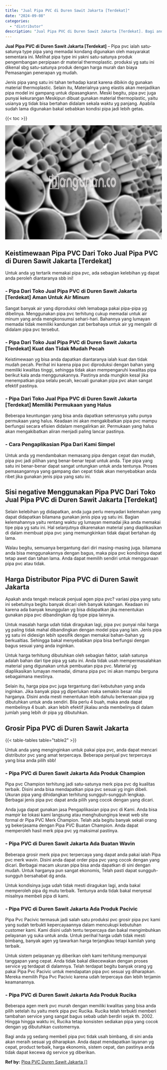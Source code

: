 ```yaml
---
title: "Jual Pipa PVC di Duren Sawit Jakarta [Terdekat]"
date: "2024-09-08"
categories: 
  - "distributor"
description: "Jual Pipa PVC di Duren Sawit Jakarta [Terdekat]. Bagi anda yg sedang membeli pipa pvc tidak usah bimbang, di sini anda akan meraih sesuai yg diharapkan. Anda..."
---
```


**Jual Pipa PVC di Duren Sawit Jakarta \[Terdekat\]** – Pipa pvc ialah satu-satunya type pipa yang memadai kondang digunakan oleh masyarakat sementara ini. Melihat pipa type ini yakni satu-satunya produk pengembangan perpipaan dr material thermoplastic. produksi yg satu ini dikenal sbg satu-satunya produk dengan harga murah dan biaya Pemasangan penerapan yg mudah.

Jenis pipa yang satu ini tahan terhadap karat karena dibikin dg gunakan material thermoplastic. Selain itu, Materialnya yang elastis akan menjadikan pipa model ini gampang untuk dipasangkann. Meski begitu, pipa pvc juga punyai kekurangan Meskipun dibuat gunakan material thermoplastic, yaitu usianya yg tidak bisa bertahan didalam sekala waktu yg panjang. Apabila sudah lama digunakan bakal sebabkan kondisi pipa jadi lebih getas.

{{< toc >}}

![Jual Pipa PVC di Duren Sawit Jakarta [Terdekat]](/images/jaul-pipa-pvc-58.png)

## Keistimewaan Pipa PVC Dari Toko Jual Pipa PVC di Duren Sawit Jakarta \[Terdekat\]

Untuk anda yg tertarik memakai pipa pvc, ada sebagian kelebihan yg dapat anda peroleh diantaranya sbb ini!

### \- Pipa Dari Toko Jual Pipa PVC di Duren Sawit Jakarta \[Terdekat\] Aman Untuk Air Minum

Sangat banyak air yang diproduksi oleh lemabaga pakai pipa-pipa yg dibelinya. Menggunakan pipa pvc terhitung cukup memadai untuk air minum yang anda mengkonsumsi sehari-hari. Bahannya yang lumayan memadai tidak memiliki kandungan zat berbahaya untuk air yg mengalir di didalam pipa pvc tersebut.

### \- Pipa Dari Toko Jual Pipa PVC di Duren Sawit Jakarta \[Terdekat\] Kuat dan Tidak Mudah Pecah

Keistimewaan yg bisa anda dapatkan diantaranya ialah kuat dan tidak mudah pecah. Perihal ini karena pipa pvc diproduksi dengan bahan yang memiliki kwalitas tinggi, sehingga tidak akan mempengaruhi kwalitas pipa berikut kala anda menggunakannya. Pastinya anda mungkin kesal jika menempatkan pipa selalu pecah, kecuali gunakan pipa pvc akan sangat efektif pastinya.

### \- Pipa Dari Toko Jual Pipa PVC di Duren Sawit Jakarta \[Terdekat\] Memiliki Permukaan yang Halus

Beberapa keuntungan yang bisa anda dapatkan seterusnya yaitu punya permukaan yang halus. Keadaan ini akan mengakibatkan pipa pvc mampu berfungsi secara efisien didalam mengalirkan air. Permukaan yang halus akan mengakibatkan aliran menjadi paling lancar pastinya.

### \- Cara Pengaplikasian Pipa Dari Kami Simpel

Untuk anda yg mendambakan memasang pipa dengan cepat dan mudah, pipa pvc jadi pilihan yang benar-benar tepat untuk anda. Tipe pipa yang satu ini benar-benar dapat sangat untungkan untuk anda tentunya. Proses pemasangannya yang gampang dan cepat tidak akan menyebabkan anda ribet jika gunakan jenis pipa yang satu ini.

## Sisi negative Menggunakan Pipa PVC Dari Toko Jual Pipa PVC di Duren Sawit Jakarta \[Terdekat\]

Selain kelebihan yg didapatkan, anda juga perlu menyadari kelemahan yang dapat didapatkan bilamana gunakan jenis pipa yg satu ini. Bagian kelemahannya yaitu rentang waktu yg lumayan memadai jika anda memakai tipe pipa yg satu ini. Hal selanjutnya dikarenakan material yang diaplikasikan di dalam membuat pipa pvc yang memungkinkan tidak dapat bertahan dg lama.

Walau begitu, semuanya bergantung dari diri masing-masing juga. bilamana anda bisa menggunakannya dengan bagus, maka pipa pvc kondisinya dapat tetap awet dan tahan lama. Anda dapat memilih sendiri untuk menggunaan pipa pvc atau tidak.

## Harga Distributor Pipa PVC di Duren Sawit Jakarta

Apakah anda tengah melacak penjual agen pipa pvc? variasi pipa yang satu ini sebetulnya begitu banyak dicari oleh banyak kalangan. Keadaan ini karena ada banyak keunggulan yg bisa didapatkan jika menentukan gunakan pipa pvc dibandingkan dg type pipa lainnya.

Untuk masalah harga udah tidak diragukan lagi, pipa pvc punyai nilai harga yg paling tidak mahal dibandingkan dengan model pipa yang lain. Jenis pipa yg satu ini didesign lebih spesifik dengan memakai bahan-bahan yg berkualtias. Sehingga bakal menyebabkan pipa bisa berfungsi dengan bagus sesuai yang anda inginkan.

Untuk harga terhitung dibutuhkan oleh sebagian faktor, salah satunya adalah bahan dari tipe pipa yg satu ini. Anda tidak usah mempermasalahkan material yang digunakan untuk pembuatan pipa pvc. Material yg diaplikasikan lumayan memadai, dimana pipa pvc ini akan mampu berguna sebagaimana mestinya.

Selain itu, harga pipa pvc juga tergantung dari kebutuhan yang anda inginkan. Jika banyak pipa yg diperlukan maka semakin besar nilai harganya. Disini anda mesti menentukan lebih dahulu berkenaan pipa yg dibutuhkan untuk anda sendiri. Bila perlu 4 buah, maka anda dapat membelinya 4 buah. akan lebih efektif jikalau anda membelinya di dalam jumlah yang lebih dr pipa yg dibutuhkan.

## Grosir Pipa PVC di Duren Sawit Jakarta

{{< table-tables table="table2" >}}

Untuk anda yang menginginkan untuk pakai pipa pvc, anda dapat mencari distributor pvc yang amat terpercaya. Beberapa penjual pvc terpercaya yang bisa anda pilih sbb!

### \- Pipa PVC di Duren Sawit Jakarta Ada Produk Champion

Pipa pvc Champion terhitung jadi satu-satunya merk pipa pvc dg kualitas terbaik. Disini anda bisa mendapatkan pipa pvc sesuai yg ingin dibeli. Ukuran pipa yang dihidangkan terhitung sungguh-sungguh lengkap. Berbagai jenis pipa pvc dapat anda pilih yang cocok dengan yang dicari.

Anda juga dapat gunakan jasa Pengaplikasian pipa pvc di Kami. Anda bisa mampir ke lokasi kami langsung atau menghubunginya lewat web site formal dr Pipa PVC Merk Champion. Telah ada begitu banyak sekali orang yg bekerjasama dengan Pipa PVC Buatan Champion. Anda dapat memperoleh hasil merk pipa pvc yg maksimal pastinya.

### \- Pipa PVC di Duren Sawit Jakarta Ada Buatan Wavin

Beberapa grosir merk pipa pvc terpercaya yang dapat anda pakai ialah Pipa pvc merk wavin. Disini anda dapat order pipa pvc yang cocok dengan yang dicari. Berbagai macam ukuran pipa bisa anda dapatkan di sini dengan mudah. Untuk harganya pun sangat ekonomis, Telah pasti dapat sungguh-sungguh bersahabat dg anda.

Untuk kondisinya juga udah tidak mesti diragukan lagi, anda bakal memperoleh pipa dg mutu terbaik. Tentunya anda tidak bakal menyesal misalnya membeli pipa di kami.

### \- Pipa PVC di Duren Sawit Jakarta Ada Produk Pacivic

Pipa Pvc Pacivic termasuk jadi salah satu produksi pvc grosir pipa pvc kami yang sudah terbukti kepercayaannya dalam mencukupi kebutuhan customer kami. Kami disini udah tentu terpercaya dan bakal mengimbuhkan pelayanan yg suka untuk anda. Untuk perihal harga udah tidak mesti bimbang, banyak agen yg tawarkan harga terjangkau tetapi kamilah yang terbaik.

Untuk sistem pelayanan yg diberikan oleh kami terhitung mempunyai tanggapan yang cepat. Anda tidak bakal dikecewakan dengan proses service yg terdapat di dalamnya. Telah terdapat begitu banyak orang yg pakai Pipa Pvc Pacivic untuk mendapatan pipa pvc sesuai yg diharapkan. Mereka memilih Pipa Pvc Pacivic karena udah terpercaya dan lebih terjamin keamanannya.

### \- Pipa PVC di Duren Sawit Jakarta Ada Produk Rucika

Beberapa agen merk pvc murah dengan memiliki kwalitas yang bisa anda pilih setelah itu yaitu merk pipa pvc Rucika. Rucika telah terbukti memberi tambahan service yang sangat bagus sebab udah berdiri sejak th. 2002. Hingga hingga waktu ini, Rucika tetap konsisten sediakan pipa yang cocok dengan yg dibutuhkan customernya.

Bagi anda yg sedang membeli pipa pvc tidak usah bimbang, di sini anda akan meraih sesuai yg diharapkan. Anda dapat mendapatkan layanan yg cepat, product terbaik, harga ekonomis, sistem cepat, dan pastinya anda tidak dapat kecewa dg service yg diberikan.

**Ref by:** [Pipa PVC Duren Sawit Jakarta []](https://id.wikipedia.org/wiki/Pipa)
